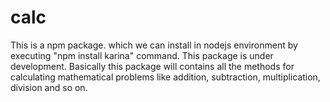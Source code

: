 # calc
This is a npm package. which we can install in nodejs environment by executing "npm install karina" command. This package is under development. Basically this package will contains all the methods for calculating mathematical problems like addition, subtraction, multiplication, division and so on. 
